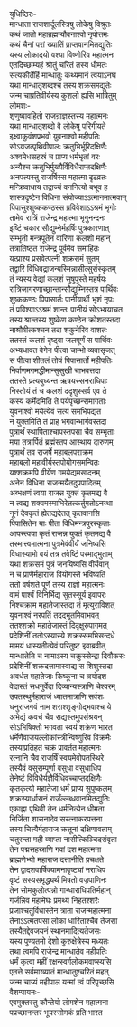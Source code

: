 युधिष्ठिरः-  
मान्धाता राजशार्दूलस्त्रिषु लोकेषु विश्रुतः  
कथं जातो महाब्रह्मन्यौवनाश्वो नृपोत्तमः  
कथं चैनां परां ख्यातिं प्राप्तवानमितद्युतिः  
यस्य लोकादयो वश्या विष्णोरिव महात्मनः  
एतदिच्छाम्यहं श्रोतुं चरितं तस्य धीमतः  
सत्यकीर्तेर्हि मान्धातुः कथ्यमानं त्वयाऽनघ  
यथा मान्धातृशब्दश्च तस्य शक्रसमद्युतेः  
जन्म चाप्रतिवीर्यस्य कुशलो ह्यसि भाषितुम्  
लोमशः-  
शृणुष्वावहितो राजन्राज्ञस्तस्य महात्मनः  
यथा मान्धातृशब्दो वै लोकेषु परिगीयते  
इक्ष्वाकुवंशप्रभवो युवनाश्वो महीपतिः  
सोऽयजत्पृथिवीपालः क्रतुभिर्भूरिदक्षिणैः  
अश्वमेधसहस्रं च प्राप्य धर्मभृतां वरः  
अन्यैश्च क्रतुभिर्मुख्यैर्विविधैराप्तदक्षिणैः  
अनपत्यस्तु राजर्षिस्स महात्मा दृढव्रतः  
मन्त्रिष्वाधाय तद्राज्यं वननित्यो बभूव ह  
शास्त्रदृष्टेन विधिना संयोज्याऽऽत्मानमात्मवान्  
पिपासुश्शुष्ककण्ठस्स प्रविवेशाऽऽश्रमं भृगोः  
तामेव रात्रिं राजेन्द्र महात्मा भृगुनन्दनः  
इष्टिं चकार सौद्युम्नेर्महर्षिः पुत्रकारणात्  
सम्भृतो मन्त्रपूतेन वारिणा कलशो महान्  
तत्रातिष्ठत राजेन्द्र पूर्वमेव समाहितः  
यत्प्राश्य प्रसवेत्पत्नी शक्रसमं सुतम्  
तद्वारि विधिवद्राजन्यस्मिन्नासीत्सुसंस्कृतम्  
तं न्यस्य वेद्यां कलशं सुषुपुस्ते महर्षयः  
रात्रिजागरणाच्छ्रान्तान्सौद्युम्निस्तत्र पार्थिवः  
शुष्ककण्ठः पिपासार्तः पानीयार्थी भृशं नृपः  
तं प्रविश्याऽऽश्रमं शान्तः पानीयं सोऽभ्ययाचत  
तस्य श्रान्तस्य शुष्केण कण्ठेन क्रोशतस्तदा  
नाश्रौषीत्कश्चन तदा शकुनेरिव वाशतः  
ततस्तं कलशं दृष्ट्वा जलपूर्णं स पार्थिवः  
अभ्यधावत वेगेन पीत्वा चाम्भो व्यवासृजत्  
स पीत्वा शीतलं तोयं पिपासार्तो महीपतिः  
निर्वाणमगमद्धीमान्सुसुखी चाभवत्तदा  
ततस्ते प्रत्यबुध्यन्त ऋषयस्सनराधिपाः  
निस्तोयं तं च कलशं ददृशुस्सर्व एव ते  
कस्य कर्मेदमिति ते पर्यपृच्छन्समागताः  
युवनाश्वो मयेत्येवं सत्यं समभिपद्यत  
न युक्तमिति तं प्राह भगवान्भार्गवस्तदा  
पुत्रार्थं स्थापिताश्चापस्तपसा चैव सम्भृताः  
मया तत्रार्पितं ब्रह्मंस्तप आस्थाय दारुणम्  
पुत्रार्थं तव राजर्षे महाबलपराक्रम  
महाबलो महावीर्यस्तपोयोगसमन्वितः  
यश्शक्रमपि वीर्येण गमयेद्यमसादनम्  
अनेन विधिना राजन्मयैतदुपपादितम्  
अब्भक्षणं त्वया राजन्न युक्तं कृतमद्य वै  
न त्वद्य शक्यमस्माभिरेतत्कर्तुमतोऽनय्था  
नूनं दैवकृतं ह्येतद्यदेतत् कृतवानसि  
पिपासितेन याः पीता विधिमन्त्रपुरस्कृताः  
आपस्त्वया कृतं राजन्न युक्तं कृतमद्य वै  
तस्मात्त्वमात्मना पुत्रमेवंवीर्यं जनिष्यसि  
विधास्यामो वयं तत्र तवेष्टिं परमाद्भुताम्  
यथा शक्रसमं पुत्रं जनयिष्यसि वीर्यवान्  
न च प्राणैर्महाराज वियोगस्ते भविष्यति  
ततो वर्षशते पूर्णे तस्य राज्ञो महात्मनः  
वामं पार्श्वं विनिर्भिद्य सुतस्सूर्य इवापरः  
निश्चक्राम महातेजास्तदा तं मृत्युराविशत्  
युवनाश्वं नरपतिं तदद्भुतमिवाभवत्  
ततश्शक्रो महातेजास्तं दिदृक्षुरुपागमत्  
प्रदेशिनीं ततोऽस्यास्ये शक्रस्समभिसन्दधे  
मामयं धास्यतीत्येवं परितुष्ट इवाब्रवीत्  
मान्धातेति च नामाऽस्य चक्रुस्सेन्द्रा दिवौकसः  
प्रदेशिनीं शक्रदत्तामास्वाद्य स शिशुस्तदा  
अवर्धत महातेजाः किष्कूना च त्रयोदश  
वेदास्तं सधनुर्वेदा दिव्यान्यस्त्राणि चेश्वरम्  
उपतस्थुर्महाराजं ध्यातमात्राणि सर्वशः  
धनुराजगवं नाम शराश्शृङ्गोद्भवाश्च ये  
अभेद्यं कवचं चैव सद्यस्तमुपसंश्रयन्  
सोऽभिषिक्तो भगवता स्वयं शक्रेण भारत  
धर्मेणैवाजयल्लोकांस्त्रीन्विष्णुरिव विक्रमैः  
तस्याप्रतिहतं चक्रं प्रावर्तत महात्मनः  
रत्नानि चैव राजर्षिं स्वयमेवोपतस्थिरे  
तस्यैवं वसुसम्पूर्णा वसुधा वसुधाधिप  
तेनेष्टं विविधैर्यज्ञैर्विधिवच्चाप्तदक्षिणैः  
कृतकृत्यो महातेजा धर्मं प्राप्य सुपुष्कलम्  
शक्रस्यार्धासनं राजँल्लब्धवानमितद्युतिः  
एकाह्ना पृथिवी तेन धर्मनित्येन धीमता  
निर्जिता शासनादेव सरत्नाकरपत्तना  
तस्य चित्यैर्महाराज क्रतूनां दक्षिणावताम्  
चतुरन्ता मही व्याप्ता नासीत्किञ्चिदसंवृता  
तेन पद्मसहस्राणि गवां दश महात्मना  
ब्राह्मणेभ्यो महाराज दत्तानीति प्रचक्षते  
तेन द्वादशवार्षिक्यामनावृष्ट्यां नराधिप  
वृष्टं सस्यसमृद्ध्यर्थं मिषतो वज्रपाणिनः  
तेन सोमकुलोत्पन्नो गान्धाराधिपतिर्महान्  
गर्जन्निव महामेघः प्रमथ्य निहतश्शरैः  
प्रजाश्चतुर्विधास्तेन त्राता राजन्महात्मना  
तेनाऽऽत्मतपसा लोका धारिताश्चैव तेजसा  
तस्यैतद्देवजयनं स्थानमादित्यतेजसः  
यस्य पुण्यतमो देशो कुरुक्षेत्रेस्य मध्यतः  
तथा त्वमपि राजेन्द्र मान्धातेव महीपतिः  
धर्मं कृत्वा महीं रक्षन्स्वर्गलोकमवाप्स्यसि  
एतत्ते सर्वमाख्यातं मान्धातुश्चरितं महत्  
जन्म चाग्र्यं महीपाल यन्मां त्वं परिपृच्छसि  
वैशम्पायनः-  
एवमुक्तस्तु कौन्तेयो लोमशेन महात्मना  
पप्रच्छानन्तरं भूयस्सोमकं प्रति भारत  
